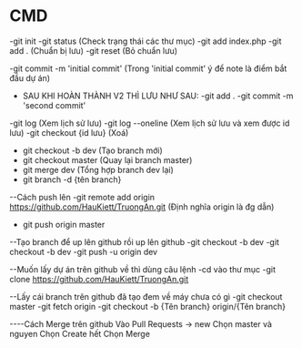 # CMD
-git init
-git status (Check trạng thái các thư mục)
-git add index.php
-git add . (Chuẩn bị lưu)
-git reset (Bỏ chuẩn lưu)

-git commit -m 'initial commit' (Trong 'initial commit' ý để note là điểm bắt đầu dự án)

- SAU KHI HOÀN THÀNH V2 THÌ LƯU NHƯ SAU:
-git add .
-git commit -m 'second commit'

-git log (Xem lịch sử lưu)
-git log --oneline (Xem lịch sử lưu và xem được id lưu)
-git checkout {id lưu} (Xoá)

- git checkout -b dev (Tạo branch mới)
- git checkout master (Quay lại branch master)
- git merge dev (Tổng hợp branch dev lại)
- git branch -d {tên branch}

--Cách push lên
-git remote add origin https://github.com/HauKiett/TruongAn.git (Định nghĩa origin là đg dẫn)
- git push origin master

--Tạo branch để up lên github rồi up lên github
-git checkout -b dev
-git checkout -b dev
-git push -u origin dev


--Muốn lấy dự án trên github về thì dùng câu lệnh
-cd vào thư mục
-git clone https://github.com/HauKiett/TruongAn.git

--Lấy cái branch trên github đã tạo đem về máy chưa có gì
-git checkout master
-git fetch origin
-git checkout -b {Tên branch} origin/{Tên branch}


----Cách Merge trên github
Vào Pull Requests -> new
Chọn master và nguyen 
Chọn Create hết 
Chọn Merge

